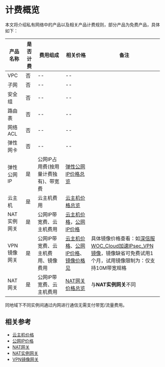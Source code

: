# 计费概览
本文将介绍私有网络中的产品以及相关产品计费规则，部分产品为免费产品，具体如下：

|产品名称|是否计费|费用组成|相关价格|备注|
|---|---|--|---|--|
|VPC|否|--|--||
|子网|否|--|--||
|安全组|否|--|--||
|路由表|否|--|--||
|网络ACL|否|--|--||
|弹性网卡|否|--|--||
|弹性公网IP|是|公网IP占用费(按用量计费独有)、带宽费|[弹性公网IP价格总览](https://docs.jdcloud.com/cn/elastic-ip/price-overview)|
|云主机|是|云主机费用|[云主机价格总览](https://docs.jdcloud.com/cn/virtual-machines/price-overview)||
|NAT实例网关|是|公网IP带宽费、云主机费用|[云主机价格](/documentation/Elastic-Compute/Virtual-Machines/Pricing/Billing-Overview.md)，[公网IP价格](/documentation/Networking/Elastic-IP/Pricing/Price-Overview.md)||
|VPN镜像网关|是|公网IP带宽费、云主机费用、镜像费用|[云主机价格](/documentation/Elastic-Compute/Virtual-Machines/Pricing/Price-Overview.md)、[公网IP价格](/documentation/Networking/Elastic-IP/Pricing/Price-Overview.md)、[镜像价格见](https://market.jdcloud.com/)|具体镜像价格查看：如[深信服WOC_Cloud加速IPsec_VPN镜像](https://market.jdcloud.com/520009.html)，镜像缺省可免费试用1个月，试用镜像限制为：仅支持10M带宽规格|
|NAT网关|是|公网IP带宽费、云主机费用|[NAT网关价格总览](https://docs.jdcloud.com/cn/nat-gateway/price-overview)|与**NAT实例网关**不同|

同地域下不同实例间通过内网进行通信无需支付带宽/流量费用。


## 相关参考

- [云主机价格](/documentation/Elastic-Compute/Virtual-Machines/Pricing/Billing-Overview.md) 
- [公网IP价格](/documentation/Networking/Elastic-IP/Pricing/Price-Overview.md)
- [NAT网关](https://docs.jdcloud.com/cn/nat-gateway/product-overview)
- [NAT实例网关](../Getting-Started/NAT-Instance-Gateway.md)
- [VPN镜像网关](../Getting-Started/VPN-Mirror-Gateway.md)
